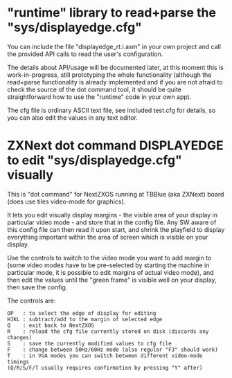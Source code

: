 # "runtime" library to read+parse the "sys/displayedge.cfg"

You can include the file "displayedge_rt.i.asm" in your own project and call the provided
API calls to read the user's configuration.

The details about API/usage will be documented later, at this moment this is work-in-progress,
still prototyping the whole functionality (although the read+parse functionality is already
implemented and if you are not afraid to check the source of the dot command tool, it should
be quite straightforward how to use the "runtime" code in your own app).

The cfg file is ordinary ASCII text file, see included test.cfg for details, so you can
also edit the values in any text editor.

# ZXNext dot command DISPLAYEDGE to edit "sys/displayedge.cfg" visually

This is "dot command" for NextZXOS running at TBBlue (aka ZXNext) board (does use tiles
video-mode for graphics).

It lets you edit visually display margins - the visible area of your display in particular
video mode - and store that in the config file. Any SW aware of this config file can then
read it upon start, and shrink the playfield to display everything important within the
area of screen which is visible on your display.

Use the controls to switch to the video mode you want to add margin to (some video modes
have to be pre-selected by starting the machine in particular mode, it is possible to edit
margins of actual video mode), and then edit the values until the "green frame" is visible
well on your display, then save the config.

The controls are:

    OP   : to select the edge of display for editing
    HJKL : subtract/add to the margin of selected edge
    Q    : exit back to NextZXOS
    R    : reload the cfg file currently stored on disk (discards any changes)
    S    : save the currently modified values to cfg file
    F    : change between 50Hz/60Hz mode (also regular "F3" should work)
    T    : in VGA modes you can switch between different video-mode timings
    (Q/R/S/F/T usually requires confirmation by pressing "Y" after)
